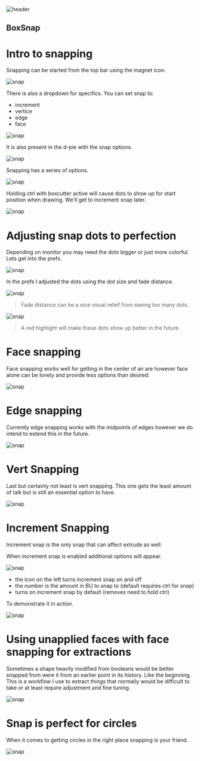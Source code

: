 ![header](img/banner.gif)

## BoxSnap

# Intro to snapping

Snapping can be started from the top bar using the magnet icon.

![snap](img/snap/s1.png)

There is also a dropdown for specifics. You can set snap to:

- increment
- vertice
- edge
- face

![snap](img/snap/s12.png)

It is also present in the d-pie with the snap options.

![snap](img/snap/s2.gif)

Snapping has a series of options.

![snap](img/snap/s3.png)

Holding ctrl with boxcutter active will cause dots to show up for start position when drawing. We'll get to increment snap later.

![snap](img/snap/s4.gif)

# Adjusting snap dots to perfection

Depending on monitor you may need the dots bigger or just more colorful. Lets get into the prefs.

![snap](img/snap/s7.gif)

In the prefs I adjusted the dots using the dot size and fade distance.

![snap](img/snap/s5.png)

> Fade distance can be a nice visual relief from seeing too many dots.

![snap](img/snap/s6.png)

> A red highlight will make these dots show up better in the future.

# Face snapping

Face snapping works well for getting in the center of an are however face alone can be lonely and provide less options than desired.

![snap](img/snap/s8.gif)

# Edge snapping

Currently edge snapping works with the midpoints of edges however we do intend to extend this in the future.

![snap](img/snap/s9.gif)

# Vert Snapping

Last but certainly not least is vert snapping. This one gets the least amount of talk but is still an essential option to have.

![snap](img/snap/s10.gif)

# Increment Snapping

Increment snap is the only snap that can affect extrude as well.

When increment snap is enabled additional options will appear.

![snap](img/snap/s12.png)

- the icon on the left turns increment snap on and off
- the number is the amount in BU to snap to (default requires ctrl for snap)
- turns on increment snap by default (removes need to hold ctrl)

To demonstrate it in action.

![snap](img/snap/s13.gif)

# Using unapplied faces with face snapping for extractions

Sometimes a shape heavily modified from booleans would be better snapped from were it from an earlier point in its history. Like the beginning. This is a workflow I use to extract things that normally would be difficult to take or at least require adjustment and fine tuning.

![snap](img/snap/s11.gif)

# Snap is perfect for circles

When it comes to getting circles in the right place snapping is your friend.

![snap](img/snap/s14.gif)
